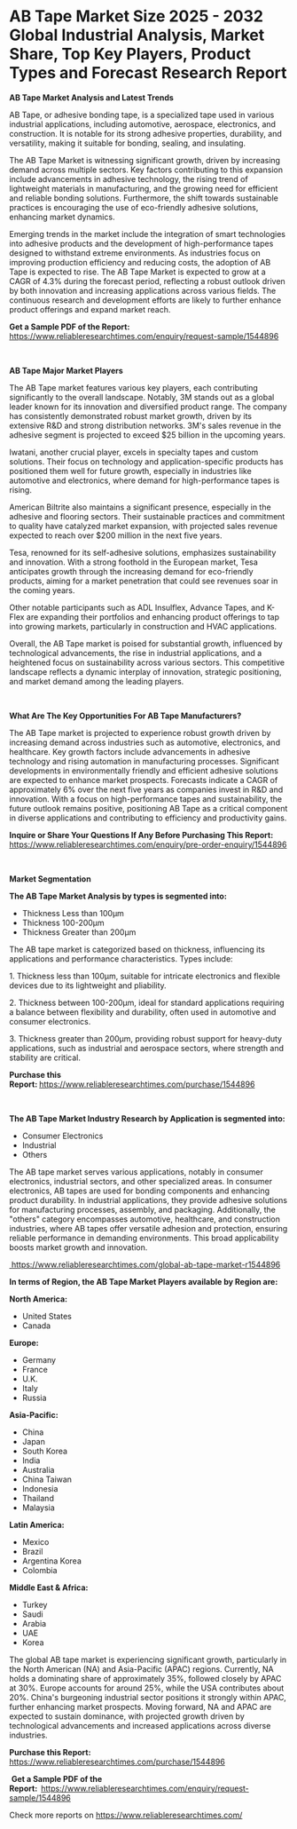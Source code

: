 <p><h1>AB Tape Market Size 2025 - 2032 Global Industrial Analysis, Market Share, Top Key Players, Product Types and Forecast Research Report</h1></p><p><strong>AB Tape Market Analysis and Latest Trends</strong></p>
<p><p>AB Tape, or adhesive bonding tape, is a specialized tape used in various industrial applications, including automotive, aerospace, electronics, and construction. It is notable for its strong adhesive properties, durability, and versatility, making it suitable for bonding, sealing, and insulating. </p><p>The AB Tape Market is witnessing significant growth, driven by increasing demand across multiple sectors. Key factors contributing to this expansion include advancements in adhesive technology, the rising trend of lightweight materials in manufacturing, and the growing need for efficient and reliable bonding solutions. Furthermore, the shift towards sustainable practices is encouraging the use of eco-friendly adhesive solutions, enhancing market dynamics.</p><p>Emerging trends in the market include the integration of smart technologies into adhesive products and the development of high-performance tapes designed to withstand extreme environments. As industries focus on improving production efficiency and reducing costs, the adoption of AB Tape is expected to rise. The AB Tape Market is expected to grow at a CAGR of 4.3% during the forecast period, reflecting a robust outlook driven by both innovation and increasing applications across various fields. The continuous research and development efforts are likely to further enhance product offerings and expand market reach.</p></p>
<p><strong>Get a Sample PDF of the Report:&nbsp;</strong> <a href="https://www.reliableresearchtimes.com/enquiry/request-sample/1544896?utm_campaign=3054&utm_medium=2&utm_source=Github&utm_content=ia&utm_term=31032025&utm_id=ab-tape">https://www.reliableresearchtimes.com/enquiry/request-sample/1544896</a></p>
<p>&nbsp;</p>
<p><strong>AB Tape Major Market Players</strong></p>
<p><p>The AB Tape market features various key players, each contributing significantly to the overall landscape. Notably, 3M stands out as a global leader known for its innovation and diversified product range. The company has consistently demonstrated robust market growth, driven by its extensive R&D and strong distribution networks. 3M's sales revenue in the adhesive segment is projected to exceed $25 billion in the upcoming years.</p><p>Iwatani, another crucial player, excels in specialty tapes and custom solutions. Their focus on technology and application-specific products has positioned them well for future growth, especially in industries like automotive and electronics, where demand for high-performance tapes is rising.</p><p>American Biltrite also maintains a significant presence, especially in the adhesive and flooring sectors. Their sustainable practices and commitment to quality have catalyzed market expansion, with projected sales revenue expected to reach over $200 million in the next five years.</p><p>Tesa, renowned for its self-adhesive solutions, emphasizes sustainability and innovation. With a strong foothold in the European market, Tesa anticipates growth through the increasing demand for eco-friendly products, aiming for a market penetration that could see revenues soar in the coming years.</p><p>Other notable participants such as ADL Insulflex, Advance Tapes, and K-Flex are expanding their portfolios and enhancing product offerings to tap into growing markets, particularly in construction and HVAC applications.</p><p>Overall, the AB Tape market is poised for substantial growth, influenced by technological advancements, the rise in industrial applications, and a heightened focus on sustainability across various sectors. This competitive landscape reflects a dynamic interplay of innovation, strategic positioning, and market demand among the leading players.</p></p>
<p>&nbsp;</p>
<p><strong>What Are The Key Opportunities For AB Tape Manufacturers?</strong></p>
<p><p>The AB Tape market is projected to experience robust growth driven by increasing demand across industries such as automotive, electronics, and healthcare. Key growth factors include advancements in adhesive technology and rising automation in manufacturing processes. Significant developments in environmentally friendly and efficient adhesive solutions are expected to enhance market prospects. Forecasts indicate a CAGR of approximately 6% over the next five years as companies invest in R&D and innovation. With a focus on high-performance tapes and sustainability, the future outlook remains positive, positioning AB Tape as a critical component in diverse applications and contributing to efficiency and productivity gains.</p></p>
<p><strong>Inquire or Share Your Questions If Any Before Purchasing This Report:</strong> <a href="https://www.reliableresearchtimes.com/enquiry/pre-order-enquiry/1544896?utm_campaign=3054&utm_medium=2&utm_source=Github&utm_content=ia&utm_term=31032025&utm_id=ab-tape">https://www.reliableresearchtimes.com/enquiry/pre-order-enquiry/1544896</a></p>
<p>&nbsp;</p>
<p><strong>Market Segmentation</strong></p>
<p><strong>The AB Tape Market Analysis by types is segmented into:</strong></p>
<p><ul><li>Thickness Less than 100μm</li><li>Thickness 100-200μm</li><li>Thickness Greater than 200μm</li></ul></p>
<p><p>The AB tape market is categorized based on thickness, influencing its applications and performance characteristics. Types include: </p><p>1. Thickness less than 100μm, suitable for intricate electronics and flexible devices due to its lightweight and pliability.</p><p>2. Thickness between 100-200μm, ideal for standard applications requiring a balance between flexibility and durability, often used in automotive and consumer electronics.</p><p>3. Thickness greater than 200μm, providing robust support for heavy-duty applications, such as industrial and aerospace sectors, where strength and stability are critical.</p></p>
<p><strong>Purchase this Report:&nbsp;</strong><a href="https://www.reliableresearchtimes.com/purchase/1544896?utm_campaign=3054&utm_medium=2&utm_source=Github&utm_content=ia&utm_term=31032025&utm_id=ab-tape">https://www.reliableresearchtimes.com/purchase/1544896</a></p>
<p>&nbsp;</p>
<p><strong>The AB Tape Market Industry Research by Application is segmented into:</strong></p>
<p><ul><li>Consumer Electronics</li><li>Industrial</li><li>Others</li></ul></p>
<p><p>The AB tape market serves various applications, notably in consumer electronics, industrial sectors, and other specialized areas. In consumer electronics, AB tapes are used for bonding components and enhancing product durability. In industrial applications, they provide adhesive solutions for manufacturing processes, assembly, and packaging. Additionally, the "others" category encompasses automotive, healthcare, and construction industries, where AB tapes offer versatile adhesion and protection, ensuring reliable performance in demanding environments. This broad applicability boosts market growth and innovation.</p></p>
<p><a href="https://www.reliableresearchtimes.com/global-ab-tape-market-r1544896?utm_campaign=3054&utm_medium=2&utm_source=Github&utm_content=ia&utm_term=31032025&utm_id=ab-tape">&nbsp;https://www.reliableresearchtimes.com/global-ab-tape-market-r1544896</a></p>
<p><strong>In terms of Region, the AB Tape Market Players available by Region are:</strong></p>
<p>
    <p> <strong> North America: </strong>
        <ul>
            <li>United States</li>
            <li>Canada</li>
        </ul>
        </p> 
    <p> <strong> Europe: </strong>
        <ul>
            <li>Germany</li>
            <li>France</li>
            <li>U.K.</li>
            <li>Italy</li>
            <li>Russia</li>
        </ul>
        </p> 
    <p> <strong> Asia-Pacific: </strong>
        <ul>
            <li>China</li>
            <li>Japan</li>
            <li>South Korea</li>
            <li>India</li>
            <li>Australia</li>
            <li>China Taiwan</li>
            <li>Indonesia</li>
            <li>Thailand</li>
            <li>Malaysia</li>
        </ul>
        </p> 
    <p> <strong> Latin America: </strong>
        <ul>
            <li>Mexico</li>
            <li>Brazil</li>
            <li>Argentina Korea</li>
            <li>Colombia</li>
        </ul>
        </p> 
    <p> <strong> Middle East & Africa: </strong>
        <ul>
            <li>Turkey</li>
            <li>Saudi</li>
            <li>Arabia</li>
            <li>UAE</li>
            <li>Korea</li>
        </ul>
    </p>
    </p>
<p><p>The global AB tape market is experiencing significant growth, particularly in the North American (NA) and Asia-Pacific (APAC) regions. Currently, NA holds a dominating share of approximately 35%, followed closely by APAC at 30%. Europe accounts for around 25%, while the USA contributes about 20%. China's burgeoning industrial sector positions it strongly within APAC, further enhancing market prospects. Moving forward, NA and APAC are expected to sustain dominance, with projected growth driven by technological advancements and increased applications across diverse industries.</p></p>
<p><strong>Purchase this Report: </strong><a href="https://www.reliableresearchtimes.com/purchase/1544896?utm_campaign=3054&utm_medium=2&utm_source=Github&utm_content=ia&utm_term=31032025&utm_id=ab-tape">https://www.reliableresearchtimes.com/purchase/1544896</a></p>
<p>&nbsp;<strong>Get a Sample PDF of the Report:&nbsp;&nbsp;</strong><a href="https://www.reliableresearchtimes.com/enquiry/request-sample/1544896?utm_campaign=3054&utm_medium=2&utm_source=Github&utm_content=ia&utm_term=31032025&utm_id=ab-tape">https://www.reliableresearchtimes.com/enquiry/request-sample/1544896</a></p>
<p><strong></strong></p>
<p>Check more reports on <a href="https://www.reliableresearchtimes.com/?utm_campaign=3054&utm_medium=2&utm_source=Github&utm_content=ia&utm_term=31032025&utm_id=ab-tape">https://www.reliableresearchtimes.com/</a></p>